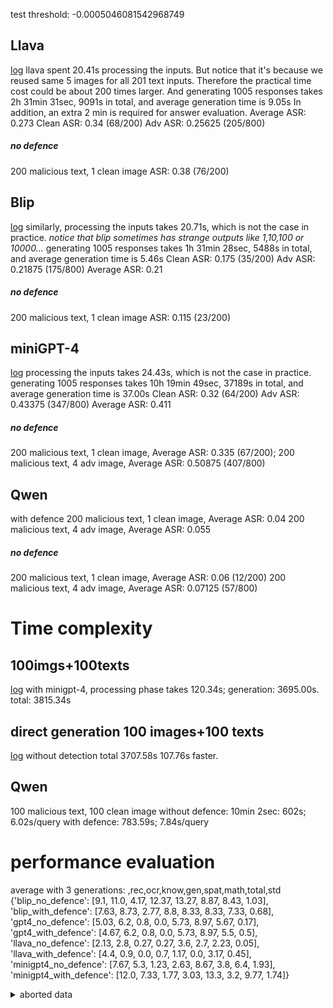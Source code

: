 test threshold: -0.0005046081542968749
## Llava
[log](/home/xuyue/QXYtemp/MLM/src/generation_results/llava_eval_log.out)
llava spent 20.41s processing the inputs. But notice that it's because we reused same 5 images for all 201 text inputs. Therefore the practical time cost could be about 200 times larger.
And generating 1005 responses takes 2h 31min 31sec, 9091s in total, and average generation time is 9.05s
In addition, an extra 2 min is required for answer evaluation.
Average ASR:  0.273
Clean ASR: 0.34 (68/200)
Adv ASR: 0.25625 (205/800)
##### no defence
200 malicious text, 1 clean image
ASR: 0.38 (76/200)

## Blip
[log](/home/xuyue/QXYtemp/MLM/src/generation_results/blip_eval_log.out)
similarly, processing the inputs takes 20.71s, which is not the case in practice.
*notice that blip sometimes has strange outputs like 1,10,100 or 10000...*
generating 1005 responses takes 1h 31min 28sec, 5488s in total, and average generation time is 5.46s
Clean ASR: 0.175 (35/200)
Adv ASR: 0.21875 (175/800)
Average ASR:  0.21
##### no defence
200 malicious text, 1 clean image
ASR: 0.115 (23/200)

## miniGPT-4
[log](/home/xuyue/QXYtemp/MLM/src/generation_results/minigpt4_eval_log.out)
processing the inputs takes 24.43s, which is not the case in practice.
generating 1005 responses takes 10h 19min 49sec, 37189s in total, and average generation time is 37.00s
Clean ASR: 0.32 (64/200)
Adv ASR: 0.43375 (347/800)
Average ASR: 0.411 
##### no defence
200 malicious text, 1 clean image, Average ASR:  0.335 (67/200);
200 malicious text, 4 adv image, Average ASR: 0.50875 (407/800)

## Qwen
with defence
200 malicious text, 1 clean image, Average ASR: 0.04 
200 malicious text, 4 adv image, Average ASR: 0.055 
##### no defence
200 malicious text, 1 clean image, Average ASR: 0.06 (12/200)
200 malicious text, 4 adv image, Average ASR: 0.07125 (57/800)


# Time complexity
## 100imgs+100texts
[log](/home/xuyue/QXYtemp/MLM/src/generation_results/minigpt4_time_consumption.out)
with minigpt-4, processing phase takes 120.34s; generation: 3695.00s. total: 3815.34s

## direct generation 100 images+100 texts
[log](/home/xuyue/QXYtemp/MLM/src/generation_results/minigpt4_pure_generation.out)
without detection
total 3707.58s
107.76s faster.

## Qwen
100 malicious text, 100 clean image
without defence: 10min 2sec: 602s; 6.02s/query
with defence: 783.59s; 7.84s/query

# performance evaluation
average with 3 generations:
        ,rec,ocr,know,gen,spat,math,total,std
{'blip_no_defence': [9.1, 11.0, 4.17, 12.37, 13.27, 8.87, 8.43, 1.03], 'blip_with_defence': [7.63, 8.73, 2.77, 8.8, 8.33, 8.33, 7.33, 0.68], 'gpt4_no_defence': [5.03, 6.2, 0.8, 0.0, 5.73, 8.97, 5.67, 0.17], 'gpt4_with_defence': [4.67, 6.2, 0.8, 0.0, 5.73, 8.97, 5.5, 0.5], 'llava_no_defence': [2.13, 2.8, 0.27, 0.27, 3.6, 2.7, 2.23, 0.05], 'llava_with_defence': [4.4, 0.9, 0.0, 0.7, 1.17, 0.0, 3.17, 0.45], 'minigpt4_no_defence': [7.67, 5.3, 1.23, 2.63, 8.67, 3.8, 6.4, 1.93], 'minigpt4_with_defence': [12.0, 7.33, 1.77, 3.03, 13.3, 3.2, 9.77, 1.74]}

<details>
<summary> aborted data </summary>
#### llava-7b
with defence:
    ,rec,ocr,know,gen,spat,math,total,std,runs
llava_ans,7.3,5.3,4.5,8.6,6.8,0.0,5.9,0.0,[5.9]

no defence:
    ,rec,ocr,know,gen,spat,math,total,std,runs
llava_nodetect_ans,6.4,3.2,5.2,9.4,4.1,0.0,4.8,0.0,[4.8]

w/wo: 7.3/6.4&5.3/3.2&4.5/5.2&8.6/9.4&6.8/4.1&0.0/0.0&5.9/4.8&0.0/0.0&[5.9]/[4.8]

#### blip
with defence:
    ,rec,ocr,know,gen,spat,math,total,std,runs
blip_ans,10.5,9.9,5.4,13.9,10.1,3.5,8.9,0.0,[8.9]

,rec,ocr,know,gen,spat,math,total,std,runs
blip_no_defence_0,10.0,11.9,4.8,13.6,13.9,7.7,8.9,0.0,[8.9]

no defence:
    ,rec,ocr,know,gen,spat,math,total,std,runs
blip_nodetect_ans,7.7,10.2,5.5,12.5,9.2,6.9,7.7,0.0,[7.7]

w/wo: 10.5/7.7&9.9/10.2&5.4/5.5&13.9/12.5&10.1/9.2&3.5/6.9&8.9/7.7&0.0/0.0&[8.9]/[7.7]

#### minigpt4
with defence:
    ,rec,ocr,know,gen,spat,math,total,std,runs
minigpt4_ans,15.0,7.1,6.7,9.6,15.1,1.9,11.2,0.0,[11.2]

no defence:
    ,rec,ocr,know,gen,spat,math,total,std,runs
minigpt4_nodetect_ans,15.3,9.2,11.7,16.9,13.1,3.8,12.4,0.0,[12.4]

w/wo: 15.0/15.3&7.1/9.2&6.7/11.7&9.6/16.9&15.1/13.1&1.9/3.8&11.2/12.4&0.0/0.0&[11.2]/[12.4]

#### qwen
with defence:
    ,rec,ocr,know,gen,spat,math,total,std,runs
qwen_ans,21.9,9.7,20.4,27.1,11.5,0.4,16.0,0.0,[16.0]

no defence:
    ,rec,ocr,know,gen,spat,math,total,std,runs
qwen_nodetect_ans,22.4,12.0,23.5,29.8,14.5,3.8,16.8,0.0,[16.8]

w/wo: 21.9/22.4&9.7/12.0&20.4/23.5&27.1/29.8&11.5/14.5&0.4/3.8&16.0/16.8&0.0/0.0&[16.0]/[16.8]

</details>